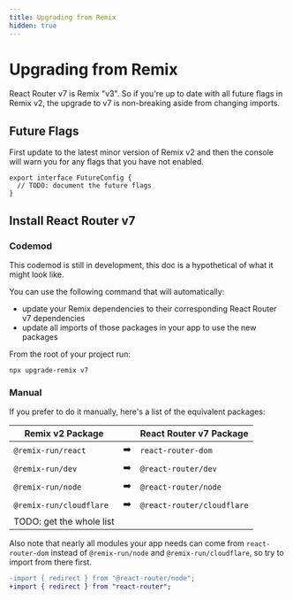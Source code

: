 ```yaml
---
title: Upgrading from Remix
hidden: true
---
```


# Upgrading from Remix

React Router v7 is Remix "v3". So if you're up to date with all future flags in Remix v2, the upgrade to v7 is non-breaking aside from changing imports.

## Future Flags

First update to the latest minor version of Remix v2 and then the console will warn you for any flags that you have not enabled.

```tsx
export interface FutureConfig {
  // TODO: document the future flags
}
```

## Install React Router v7

### Codemod

<docs-warning>This codemod is still in development, this doc is a hypothetical of what it might look like.</docs-warning>

You can use the following command that will automatically:

- update your Remix dependencies to their corresponding React Router v7 dependencies
- update all imports of those packages in your app to use the new packages

From the root of your project run:

```shellscript nonumber
npx upgrade-remix v7
```

### Manual

If you prefer to do it manually, here's a list of the equivalent packages:

| Remix v2 Package         |     | React Router v7 Package    |
| ------------------------ | --- | -------------------------- |
| `@remix-run/react`       | ➡️  | `react-router-dom`         |
| `@remix-run/dev`         | ➡️  | `@react-router/dev`        |
| `@remix-run/node`        | ➡️  | `@react-router/node`       |
| `@remix-run/cloudflare`  | ➡️  | `@react-router/cloudflare` |
| TODO: get the whole list |

Also note that nearly all modules your app needs can come from `react-router-dom` instead of `@remix-run/node` and `@remix-run/cloudflare`, so try to import from there first.

```diff
-import { redirect } from "@react-router/node";
+import { redirect } from "react-router";
```
